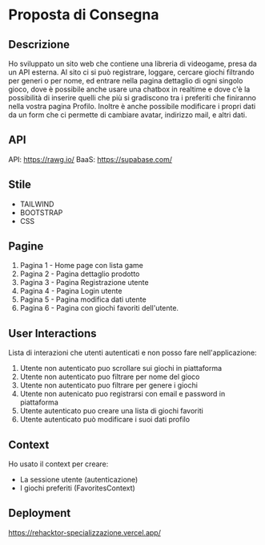 # Proposta di Consegna

## Descrizione

Ho sviluppato un sito web che contiene una libreria di videogame, presa da un API esterna.
Al sito ci si può registrare, loggare, cercare giochi filtrando per generi o per nome, ed entrare nella pagina dettaglio di ogni singolo gioco, dove è possibile anche usare una chatbox in realtime e dove c'è la possibilità di inserire quelli che più si gradiscono tra i preferiti che finiranno nella vostra pagina Profilo.
Inoltre è anche possibile modificare i propri dati da un form che ci permette di cambiare avatar, indirizzo mail, e altri dati.

## API

API: https://rawg.io/
BaaS: https://supabase.com/

## Stile

- TAILWIND
- BOOTSTRAP
- CSS

## Pagine

1. Pagina 1 - Home page con lista game
2. Pagina 2 - Pagina dettaglio prodotto
3. Pagina 3 - Pagina Registrazione utente
4. Pagina 4 - Pagina Login utente
5. Pagina 5 - Pagina modifica dati utente
6. Pagina 6 - Pagina con giochi favoriti dell'utente.

## User Interactions

Lista di interazioni che utenti autenticati e non posso fare nell'applicazione:

1. Utente non autenticato puo scrollare sui giochi in piattaforma
2. Utente non autenticato puo filtrare per nome del gioco
3. Utente non autenticato puo filtrare per genere i giochi
4. Utente non autenicato puo registrarsi con email e password in piattaforma
5. Utente autenticato puo creare una lista di giochi favoriti
6. Utente autenticato può modificare i suoi dati profilo

## Context

Ho usato il context per creare:

- La sessione utente (autenticazione)
- I giochi preferiti (FavoritesContext)

## Deployment

https://rehacktor-specializzazione.vercel.app/
